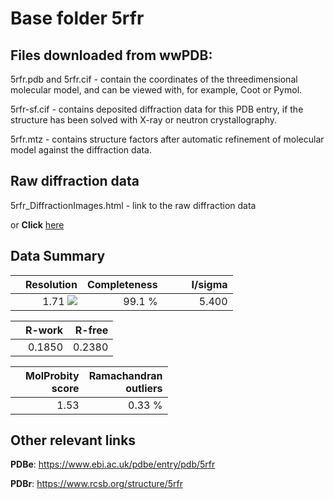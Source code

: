 # Base folder 5rfr

## Files downloaded from wwPDB:

5rfr.pdb and 5rfr.cif - contain the coordinates of the threedimensional molecular model, and can be viewed with, for example, Coot or Pymol.

5rfr-sf.cif - contains deposited diffraction data for this PDB entry, if the structure has been solved with X-ray or neutron crystallography.

5rfr.mtz - contains structure factors after automatic refinement of molecular model against the diffraction data.

## Raw diffraction data

5rfr_DiffractionImages.html - link to the raw diffraction data 

or **Click** [here](https://zenodo.org/record/3731510) 

## Data Summary
|   | Resolution | Completeness| I/sigma |
|---|-------------:|----------------:|--------------:|
|   |1.71 <img src="https://latex.codecogs.com/svg.latex?{\mbox{\normalfont\AA}}"/>|99.1  %|<img width=50/>5.400|

|   | **R-work**| **R-free**   
|---|-------------:|----------------:|           
||0.1850|0.2380|

|   |**MolProbity<br>score**| **Ramachandran<br>outliers** 
|---|-------------:|----------------:|
||1.53|0.33 %|

## Other relevant links 
**PDBe**:  https://www.ebi.ac.uk/pdbe/entry/pdb/5rfr
 
**PDBr**: https://www.rcsb.org/structure/5rfr 

